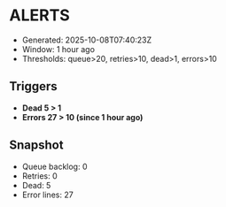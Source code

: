 # ALERTS

- Generated: 2025-10-08T07:40:23Z
- Window: 1 hour ago
- Thresholds: queue>20, retries>10, dead>1, errors>10

## Triggers
- **Dead 5 > 1**
- **Errors 27 > 10 (since 1 hour ago)**

## Snapshot
- Queue backlog: 0
- Retries: 0
- Dead: 5
- Error lines: 27
